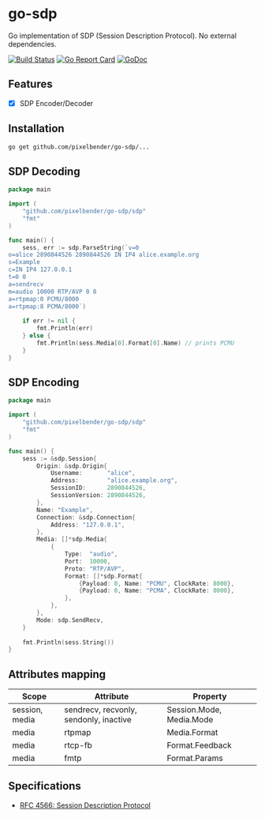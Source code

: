 # go-sdp

Go implementation of SDP (Session Description Protocol). No external dependencies.

[![Build Status](https://api.travis-ci.org/pixelbender/go-sdp.svg)](https://travis-ci.org/pixelbender/go-sdp)
[![Go Report Card](https://goreportcard.com/badge/github.com/pixelbender/go-sdp)](https://goreportcard.com/report/github.com/pixelbender/go-sdp)
[![GoDoc](https://godoc.org/github.com/pixelbender/go-sdp?status.svg)](https://godoc.org/github.com/pixelbender/go-sdp/sdp)

## Features

- [x] SDP Encoder/Decoder

## Installation

```sh
go get github.com/pixelbender/go-sdp/...
```

## SDP Decoding

```go
package main

import (
	"github.com/pixelbender/go-sdp/sdp"
	"fmt"
)

func main() {
    sess, err := sdp.ParseString(`v=0
o=alice 2890844526 2890844526 IN IP4 alice.example.org
s=Example
c=IN IP4 127.0.0.1
t=0 0
a=sendrecv
m=audio 10000 RTP/AVP 0 8
a=rtpmap:0 PCMU/8000
a=rtpmap:8 PCMA/8000`)
    
    if err != nil {
        fmt.Println(err)
    } else {
        fmt.Println(sess.Media[0].Format[0].Name) // prints PCMU
    }
}
```

## SDP Encoding

```go
package main

import (
	"github.com/pixelbender/go-sdp/sdp"
	"fmt"
)

func main() {
    sess := &sdp.Session{
        Origin: &sdp.Origin{
            Username:       "alice",
            Address:        "alice.example.org",
            SessionID:      2890844526,
            SessionVersion: 2890844526,
        },
        Name: "Example",
        Connection: &sdp.Connection{
            Address: "127.0.0.1",
        },
        Media: []*sdp.Media{
            {
                Type:  "audio",
                Port:  10000,
                Proto: "RTP/AVP",
                Format: []*sdp.Format{
                    {Payload: 0, Name: "PCMU", ClockRate: 8000},
                    {Payload: 8, Name: "PCMA", ClockRate: 8000},
                },
            },
        },
        Mode: sdp.SendRecv,
    }
    
    fmt.Println(sess.String())
}
```

## Attributes mapping

| Scope | Attribute | Property |
| ----- | --------- | ----------------- |
| session, media | sendrecv, recvonly, sendonly, inactive | Session.Mode, Media.Mode |
| media | rtpmap | Media.Format |
| media | rtcp-fb | Format.Feedback |
| media | fmtp | Format.Params |

## Specifications

- [RFC 4566: Session Description Protocol](https://tools.ietf.org/html/rfc4566)
